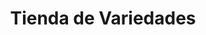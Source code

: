 ---
title: "Tienda de Variedades"
url: /ciudad-satelite/tienda-de-variedades-calle-diego-de-portugal-5/
shop: Lebensmittel
---